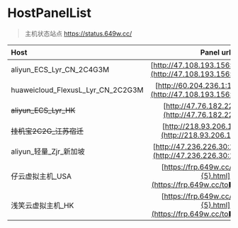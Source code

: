 # HostPanelList

> 主机状态站点 https://status.649w.cc/

|Host|Panel url|到期时间|
|:-|:-:|-:|
|aliyun_ECS_Lyr_CN_2C4G3M|[http://47.108.193.156:10000/houtai](http://47.108.193.156:10000/houtai)|2025/1/22|
|huaweicloud_FlexusL_Lyr_CN_2C2G3M|[http://60.204.236.1:10000/houtai](http://47.108.193.156:10000/houtai)|2025/06/24|
|~~aliyun_ECS_Lyr_HK~~|[http://47.76.182.225:10000/](http://47.76.182.225:10000/)|已释放|
|~~挂机宝2C2G_江苏宿迁~~|[http://218.93.206.109:25302](http://218.93.206.109:25302/)|2024/6/20|
|aliyun_轻量_Zjr_新加坡|[http://47.236.226.30:10000/houtai](http://47.236.226.30:10000/houtai)|2024/12/22|
|仔云虚拟主机_USA|[https://frp.649w.cc/to[a-zA-Z]{5}.html](https://frp.649w.cc/to■■■■■.html)|永久自动续费|
|浅笑云虚拟主机_HK|[https://frp.649w.cc/to[a-zA-Z]{5}.html](https://frp.649w.cc/to■■■■■.html)|1.49￥/月|自动续费|

